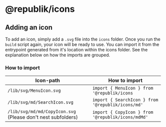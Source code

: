 # @republik/icons

## Adding an icon

To add an icon, simply add a `.svg` file into the `icons` folder.
Once you run the `build` script again, your icon will be ready to use.
You can import it from the entrypoint generated from it's location within the icons
folder. See the explanation below on how the imports are grouped.

### How to import

| Icon-path | How to import |
| ------- | ------- |
| `/lib/svg/MenuIcon.svg` | `import { MenuIcon } from '@republik/icons` |
| `/lib/svg/md/SearchIcon.svg` | `import { SearchIcon } from '@republik/icons/md'` |
| `/lib/svg/md/md/CopyIcon.svg` (Please don't nest subfolders) | `import { CopyIcon } from '@republik/icons/mdMd'` |
